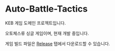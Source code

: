 # Auto-Battle-Tactics

KEB 게임 도메인 프로젝트입니다.  

오토체스류 싱글 게임이며, 현재 개발 중입니다.  

게임 빌드 파일은 [Release](https://github.com/KEB-IDLE/Auto-Battle-Tactics/releases) 탭에서 다운로드할 수 있습니다.
